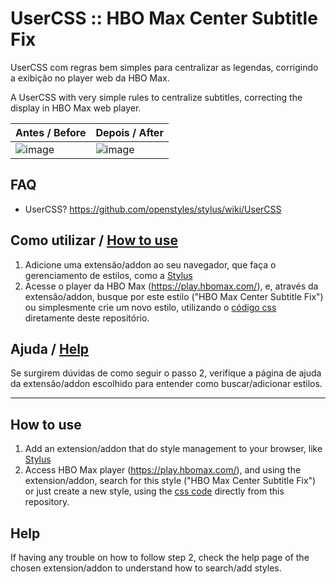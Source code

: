 # UserCSS :: HBO Max Center Subtitle Fix

UserCSS com regras bem simples para centralizar as legendas, corrigindo a exibição no player web da HBO Max.

A UserCSS with very simple rules to centralize subtitles, correcting the display in HBO Max web player.

| Antes / Before  |  Depois / After  |
| ------------------- | ------------------- |
|  ![image](https://user-images.githubusercontent.com/937445/125341194-bbde3b80-e329-11eb-8f6e-2f880ab0250a.png) |  ![image](https://user-images.githubusercontent.com/937445/125341235-c7c9fd80-e329-11eb-8f8b-b1946cb14c27.png) |

## FAQ
- UserCSS? https://github.com/openstyles/stylus/wiki/UserCSS

## Como utilizar / [How to use](#how-to-use)

1. Adicione uma extensão/addon ao seu navegador, que faça o gerenciamento de estilos, como a [Stylus](https://github.com/openstyles/stylus#releases)
2. Acesse o player da HBO Max (https://play.hbomax.com/), e, através da extensão/addon, busque por este estilo ("HBO Max Center Subtitle Fix") ou simplesmente crie um novo estilo, utilizando o [código css](https://github.com/rafasirotheau/stylish-hbomax-subtitle-fix/blob/main/center-subtitle-fix.css) diretamente deste repositório.

## Ajuda / [Help](#help)

Se surgirem dúvidas de como seguir o passo 2, verifique a página de ajuda da extensão/addon escolhido para entender como buscar/adicionar estilos.

-----

## How to use

1. Add an extension/addon that do style management to your browser, like [Stylus](https://github.com/openstyles/stylus#releases)
2. Access HBO Max player (https://play.hbomax.com/), and using the extension/addon, search for this style ("HBO Max Center Subtitle Fix") or just create a new style, using the [css code](https://github.com/rafasirotheau/stylish-hbomax-subtitle-fix/blob/main/hbomax-center-subtitle-fix.user.css) directly from this repository.

## Help

If having any trouble on how to follow step 2, check the help page of the chosen extension/addon to understand how to search/add styles.
